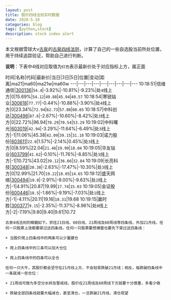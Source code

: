 ```yaml
---
layout: post
title: 股价四线法则实时数据
date: 2020-5-10
categories: blog
tags: [python,stock]
description: stock index alert
---
```



本文根据雪球大v[古泉](https://xueqiu.com/u/7148646888)的[古泉四线法则](https://xueqiu.com/7148646888/130498192)，计算了自己的一些自选股当前所处位置，用于持续追踪验证，帮助自己进行判断。

**说明**：下表中4线对应取值为`红色`表示最新价处于对应指标上方，属正面

时间|名称|代码|最新价|当日|3日|5日|位置|变动|距离|ma21|ma60|ma21w|ma60w
---|---|---|---|---|---|---|---|---
10:18:51|信维通信|[300136](https://xueqiu.com/S/SZ300136)|`54.4`|-3.92%|-10.81%|-9.23%|处`4`线上方|0|15.69%|`54.12`|`49.88`|`45.94`|`40.57`
10:18:54|寒锐钴业|[300618](https://xueqiu.com/S/SZ300618)|`77.77`|-0.44%|-10.88%|-3.90%|处`4`线上方|0|23.34%|`72.94`|`62.73`|`57.80`|`60.65`
10:18:57|中科创达|[300496](https://xueqiu.com/S/SZ300496)|`87.6`|-2.67%|-10.60%|-8.42%|处`3`线上方|0|22.72%|96.94|`78.29`|`70.54`|`53.29`
10:19:02|中科曙光|[603019](https://xueqiu.com/S/SH603019)|`42.94`|-3.29%|-11.64%|-6.49%|处`3`线上方|-1|11.06%|45.38|`42.09`|`39.15`|`31.18`
10:19:03|诺力股份|[603611](https://xueqiu.com/S/SH603611)|`22.0`|1.57%|-2.14%|0.45%|处`3`线上方|0|8.59%|22.04|`21.46`|`19.99`|`18.04`
10:19:05|华友钴业|[603799](https://xueqiu.com/S/SH603799)|`41.62`|-0.10%|-11.76%|-8.85%|处`3`线上方|-1|10.72%|43.02|`39.12`|`36.66`|`32.84`
10:19:09|长亮科技|[300348](https://xueqiu.com/S/SZ300348)|`20.38`|-2.63%|-17.47%|-10.30%|处`3`线上方|0|12.99%|21.70|`19.22`|`18.05`|`14.65`
10:19:12|盛天网络|[300494](https://xueqiu.com/S/SZ300494)|`19.0`|-2.91%|-9.00%|-9.63%|处`2`线上方|-1|4.91%|20.87|19.99|`17.74`|`15.03`
10:19:05|金证股份|[600446](https://xueqiu.com/S/SH600446)|`18.5`|-1.86%|-9.19%|-7.03%|处`1`线上方|-1|-4.11%|20.11|19.16|`18.31`|19.68
10:19:15|赢时胜|[300377](https://xueqiu.com/S/SZ300377)|`9.15`|-2.35%|-11.37%|-8.96%|处`0`线上方|-2|-7.19%|9.80|9.40|9.61|10.72

```
古泉4线法则的精髓如下。抓住21日线、60日线、21周线及60周线等四条线，外加21月线，任何一只股票上涨都要穿过这四条线，任何一只股票要想爆雷也要先下穿过这四条线：

+ 当股价爬上四条线中的两条可以少量建仓

+ 爬上四条线中的三条可以加大仓位

+ 爬上四条线中的四条可以全仓

任何一只大牛，其股价都会坚守在21月线上方，不会轻易跌破21月线；相反，每跌破四条线中一条就减一些仓位：

+ 21周线可做为多空分水岭及警戒线，股价在21周线及60周线下方就要十分慎重，多看少做

+ 跌破全部四条线就要大幅减仓，甚至清仓，一旦跌破21月线，清仓观望
```